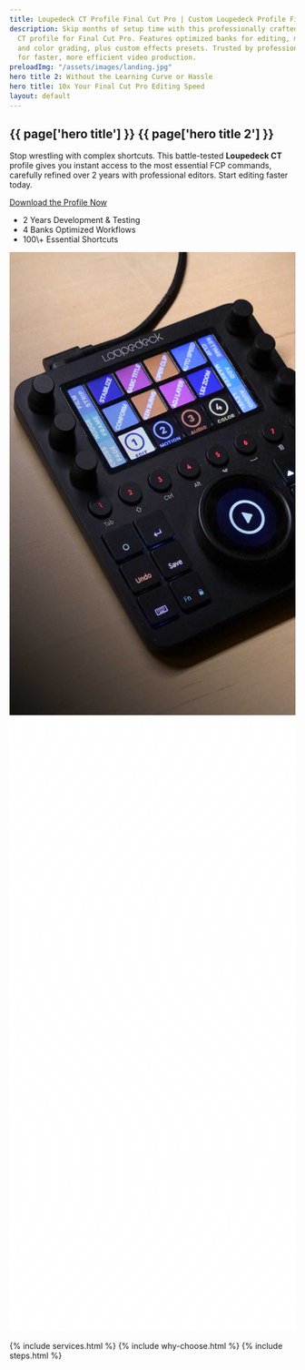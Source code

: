 ```yaml
---
title: Loupedeck CT Profile Final Cut Pro | Custom Loupedeck Profile Final Cut
description: Skip months of setup time with this professionally crafted Loupedeck
  CT profile for Final Cut Pro. Features optimized banks for editing, motion, audio,
  and color grading, plus custom effects presets. Trusted by professional editors
  for faster, more efficient video production.
preloadImg: "/assets/images/landing.jpg"
hero title 2: Without the Learning Curve or Hassle
hero title: 10x Your Final Cut Pro Editing Speed
layout: default
---
```


<section id="hero-288">
<div class="cs-container">
<div class="cs-content">
<h1 class="cs-title">{{ page['hero title'] }} <span class="cs-title-alt">{{ page['hero title 2'] }}</span></h1>
<p class="cs-text">
Stop wrestling with complex shortcuts. This battle-tested <strong>Loupedeck CT</strong> profile gives you instant access to the most essential FCP commands, carefully refined over 2 years with professional editors. Start editing faster today.
</p>
<a href="#pricing-1103" class="cs-button-solid">Download the Profile Now</a>
<ul class="cs-stats-group">
<li class="cs-item">
<span class="cs-number">2 Years</span>
<span class="cs-desc">Development & Testing</span>
</li>
<li class="cs-item">
<span class="cs-number">4 Banks</span>
<span class="cs-desc">Optimized Workflows</span>
</li>
<li class="cs-item">
<span class="cs-number">100\+</span>
<span class="cs-desc">Essential Shortcuts</span>
</li>
</ul>
</div>
<!--Hero Image-->
<picture class="cs-picture">
<source media="(max-width: 600px)" srcset="/assets/images/loupedeck-ct-final-cut-pro-profile.jpg">
<source media="(min-width: 601px)" srcset="/assets/images/loupedeck-ct-final-cut-pro-profile.jpg">
<source media="(min-width: 1024px)" srcset="/assets/images/loupedeck-ct-final-cut-pro-profile.jpg">
<img aria-hidden="true" decoding="async" src="/assets/images/loupedeck-ct-final-cut-pro-profile.jpg" alt="Loupedeck CT Final Cut Pro Profile Interface" width="630" height="814">
</picture>
<!--Background Waves-->
<picture class="cs-waves">
<source media="(min-width: 1024px)" srcset="/assets/svgs/waves.svg">
<source media="(min-width: 601px)" srcset="/assets/svgs/waves.svg">
<source media="(max-width: 600px)" srcset="/assets/svgs/waves.svg">
<img decoding="async" src="/assets/svgs/waves.svg" alt="waves" width="645" height="1080" aria-hidden="true">
</picture>
</div>
</section>

{% include services.html %}
{% include why-choose.html %}
{% include steps.html %}